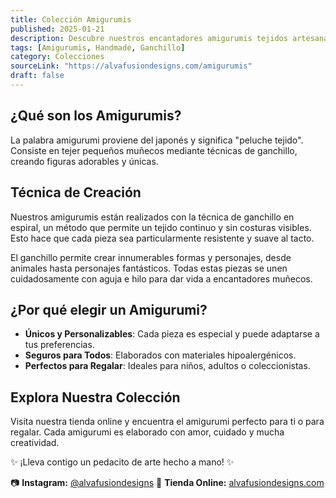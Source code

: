 ```yaml
---
title: Colección Amigurumis
published: 2025-01-21
description: Descubre nuestros encantadores amigurumis tejidos artesanalmente.
tags: [Amigurumis, Handmade, Ganchillo]
category: Colecciones
sourceLink: "https://alvafusiondesigns.com/amigurumis"
draft: false
---
```


## ¿Qué son los Amigurumis?

La palabra amigurumi proviene del japonés y significa "peluche tejido". Consiste en tejer pequeños muñecos mediante técnicas de ganchillo, creando figuras adorables y únicas.

## Técnica de Creación

Nuestros amigurumis están realizados con la técnica de ganchillo en espiral, un método que permite un tejido continuo y sin costuras visibles. Esto hace que cada pieza sea particularmente resistente y suave al tacto.

El ganchillo permite crear innumerables formas y personajes, desde animales hasta personajes fantásticos. Todas estas piezas se unen cuidadosamente con aguja e hilo para dar vida a encantadores muñecos.

## ¿Por qué elegir un Amigurumi?

- **Únicos y Personalizables**: Cada pieza es especial y puede adaptarse a tus preferencias.
- **Seguros para Todos**: Elaborados con materiales hipoalergénicos.
- **Perfectos para Regalar**: Ideales para niños, adultos o coleccionistas.

## Explora Nuestra Colección

Visita nuestra tienda online y encuentra el amigurumi perfecto para ti o para regalar. Cada amigurumi es elaborado con amor, cuidado y mucha creatividad.

✨ ¡Lleva contigo un pedacito de arte hecho a mano! ✨

📷 **Instagram:** [@alvafusiondesigns](https://instagram.com/alvafusiondesigns)
🔗 **Tienda Online:** [alvafusiondesigns.com](https://cms.alvafusiondesigns.com/tienda)

